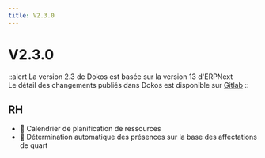 ```yaml
---
title: V2.3.0
---
```


# V2.3.0

::alert
La version 2.3 de Dokos est basée sur la version 13 d'ERPNext  
Le détail des changements publiés dans Dokos est disponible sur [Gitlab](https://gitlab.com/dokos/dokos/-/releases)
::

## RH

- :rocket: Calendrier de planification de ressources
- :rocket: Détermination automatique des présences sur la base des affectations de quart
